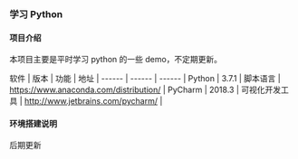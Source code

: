 ### 学习 Python 


#### 项目介绍

本项目主要是平时学习 python 的一些 demo，不定期更新。


 软件	 | 版本 | 功能 | 地址 |
 ------ | ------ | ------ |
 Python | 3.7.1 | 脚本语言 | https://www.anaconda.com/distribution/ |
 PyCharm | 2018.3 | 可视化开发工具 | http://www.jetbrains.com/pycharm/ |


#### 环境搭建说明

后期更新

